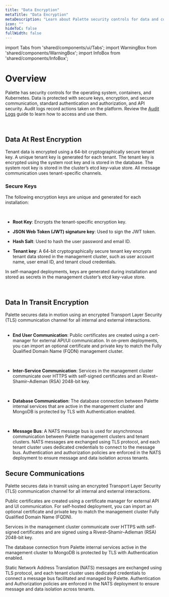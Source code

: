```yaml
---
title: "Data Encryption"
metaTitle: "Data Encryption"
metaDescription: "Learn about Palette security controls for data and communications."
icon: ""
hideToC: false
fullWidth: false
---
```


import Tabs from 'shared/components/ui/Tabs';
import WarningBox from 'shared/components/WarningBox';
import InfoBox from 'shared/components/InfoBox';

# Overview

Palette has security controls for the operating system, containers, and Kubernetes. Data is protected with secure keys, encryption, and secure communication, standard authentication and authorization, and API security. Audit logs record actions taken on the platform. Review the [Audit Logs](/audit-logs) guide to learn how to access and use them.


<br />

## Data At Rest Encryption

Tenant data is encrypted using a 64-bit cryptographically secure tenant key. A unique tenant key is generated for each tenant. The tenant key is encrypted using the system root key and is stored in the database. The system root key is stored in the cluster’s etcd key-value store. All message communication uses tenant-specific channels.

### Secure Keys

The following encryption keys are unique and generated for each installation:

<br />

- **Root Key**: Encrypts the tenant-specific encryption key.


- **JSON Web Token (JWT) signature key**: Used to sign the JWT token.


- **Hash Salt**: Used to hash the user password and email ID.


- **Tenant key**: A 64-bit cryptographically secure tenant key encrypts tenant data stored in the management cluster, such as user account name, user email ID, and tenant cloud credentials.


In self-managed deployments, keys are generated during installation and stored as secrets in the management cluster’s etcd key-value store.

<br />

## Data In Transit Encryption

Palette secures data in motion using an encrypted Transport Layer Security (TLS) communication channel for all internal and external interactions.<br /><br />

- **End User Communication**: Public certificates are created using a cert-manager for external API/UI communication. In on-prem deployments, you can import an optional certificate and private key to match the Fully Qualified Domain Name (FQDN) management cluster.

<br />

- **Inter-Service Communication**: Services in the management cluster communicate over HTTPS with self-signed certificates and an Rivest–Shamir–Adleman (RSA) 2048-bit key.

<br />

- **Database Communication**: The database connection between Palette internal services that are active in the management cluster and MongoDB is protected by TLS with Authentication enabled.

<br />

- **Message Bus**: A NATS message bus is used for asynchronous communication between Palette management clusters and tenant clusters. NATS messages are exchanged using TLS protocol, and each tenant cluster uses dedicated credentials to connect to the message bus. Authentication and authorization policies are enforced in the NATS deployment to ensure message and data isolation across tenants.


## Secure Communications

Palette secures data in transit using an encrypted Transport Layer Security (TLS) communication channel for all internal and external interactions.

Public certificates are created using a certificate manager for external API and UI communication. For self-hosted deployment, you can import an optional certificate and private key to match the management cluster Fully Qualified Domain Name (FQDN).

Services in the management cluster communicate over HTTPS with self-signed certificates and are signed using a Rivest–Shamir–Adleman (RSA) 2048-bit key.

The database connection from Palette internal services active in the management cluster to MongoDB is protected by TLS with Authentication enabled.

Static Network Address Translation (NATS) messages are exchanged using TLS protocol, and each tenant cluster uses dedicated credentials to connect a message bus facilitated and managed by Palette. Authentication and Authorization policies are enforced in the NATS deployment to ensure message and data isolation across tenants.
